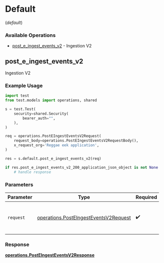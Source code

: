 # Default
(*default*)

### Available Operations

* [post_e_ingest_events_v2](#post_e_ingest_events_v2) - Ingestion V2

## post_e_ingest_events_v2

Ingestion V2

### Example Usage

```python
import test
from test.models import operations, shared

s = test.Test(
    security=shared.Security(
        bearer_auth="",
    ),
)

req = operations.PostEIngestEventsV2Request(
    request_body=operations.PostEIngestEventsV2RequestBody(),
    x_request_org='Reggae eek application',
)

res = s.default.post_e_ingest_events_v2(req)

if res.post_e_ingest_events_v2_200_application_json_object is not None:
    # handle response
```

### Parameters

| Parameter                                                                                      | Type                                                                                           | Required                                                                                       | Description                                                                                    |
| ---------------------------------------------------------------------------------------------- | ---------------------------------------------------------------------------------------------- | ---------------------------------------------------------------------------------------------- | ---------------------------------------------------------------------------------------------- |
| `request`                                                                                      | [operations.PostEIngestEventsV2Request](../../models/operations/posteingesteventsv2request.md) | :heavy_check_mark:                                                                             | The request object to use for the request.                                                     |


### Response

**[operations.PostEIngestEventsV2Response](../../models/operations/posteingesteventsv2response.md)**

